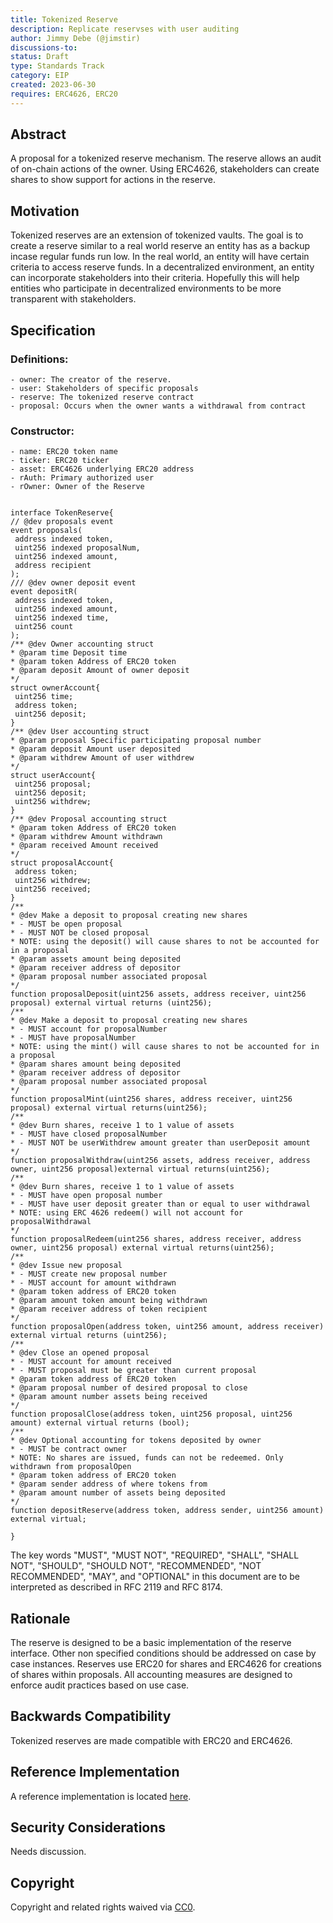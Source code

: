 ```yaml
---
title: Tokenized Reserve
description: Replicate reservses with user auditing
author: Jimmy Debe (@jimstir)
discussions-to: 
status: Draft
type: Standards Track
category: EIP
created: 2023-06-30
requires: ERC4626, ERC20
---
```


## Abstract

A proposal for a tokenized reserve mechanism. The reserve allows an audit of on-chain actions of the owner. Using ERC4626, stakeholders can create shares to show support for actions in the reserve.

## Motivation

Tokenized reserves are an extension of tokenized vaults. The goal is to create a reserve similar to a real world reserve an entity has as a backup incase regular funds run low. In the real world, an entity will have certain criteria to access reserve funds. In a decentralized environment, an entity can incorporate stakeholders into their criteria. Hopefully this will help entities who participate in decentralized environments to be more transparent with stakeholders.

## Specification

### Definitions:

	- owner: The creator of the reserve.
	- user: Stakeholders of specific proposals
	- reserve: The tokenized reserve contract
	- proposal: Occurs when the owner wants a withdrawal from contract
 
### Constructor:
 
 	- name: ERC20 token name
  	- ticker: ERC20 ticker
   	- asset: ERC4626 underlying ERC20 address
	- rAuth: Primary authorized user
	- rOwner: Owner of the Reserve
 
   ```solidity

interface TokenReserve{
// @dev proposals event
event proposals(
	address indexed token,
	uint256 indexed proposalNum,
	uint256 indexed amount,
	address recipient
 );
/// @dev owner deposit event
event depositR(
	address indexed token,
	uint256 indexed amount,
	uint256 indexed time,
	uint256 count
 );
/** @dev Owner accounting struct
* @param time Deposit time
* @param token Address of ERC20 token
* @param deposit Amount of owner deposit
*/
struct ownerAccount{
 	uint256 time;
 	address token;
 	uint256 deposit;
 }
/** @dev User accounting struct
* @param proposal Specific participating proposal number
* @param deposit Amount user deposited
* @param withdrew Amount of user withdrew
*/
 struct userAccount{
	uint256 proposal;
	uint256 deposit;
	uint256 withdrew;
 }
/** @dev Proposal accounting struct
* @param token Address of ERC20 token
* @param withdrew Amount withdrawn
* @param received Amount received
*/
 struct proposalAccount{
	address token;
	uint256 withdrew;
	uint256 received;
 }
/**
* @dev Make a deposit to proposal creating new shares
* - MUST be open proposal
* - MUST NOT be closed proposal
* NOTE: using the deposit() will cause shares to not be accounted for in a proposal
* @param assets amount being deposited
* @param receiver address of depositor
* @param proposal number associated proposal
*/
function proposalDeposit(uint256 assets, address receiver, uint256 proposal) external virtual returns (uint256);
/**
* @dev Make a deposit to proposal creating new shares
* - MUST account for proposalNumber
* - MUST have proposalNumber
* NOTE: using the mint() will cause shares to not be accounted for in a proposal
* @param shares amount being deposited
* @param receiver address of depositor
* @param proposal number associated proposal
*/
function proposalMint(uint256 shares, address receiver, uint256 proposal) external virtual returns(uint256);
/**
* @dev Burn shares, receive 1 to 1 value of assets
* - MUST have closed proposalNumber
* - MUST NOT be userWithdrew amount greater than userDeposit amount
*/
function proposalWithdraw(uint256 assets, address receiver, address owner, uint256 proposal)external virtual returns(uint256);
/**
* @dev Burn shares, receive 1 to 1 value of assets
* - MUST have open proposal number
* - MUST have user deposit greater than or equal to user withdrawal
* NOTE: using ERC 4626 redeem() will not account for proposalWithdrawal
*/
function proposalRedeem(uint256 shares, address receiver, address owner, uint256 proposal) external virtual returns(uint256);
/**
* @dev Issue new proposal
* - MUST create new proposal number
* - MUST account for amount withdrawn 
* @param token address of ERC20 token
* @param amount token amount being withdrawn
* @param receiver address of token recipient
*/
function proposalOpen(address token, uint256 amount, address receiver) external virtual returns (uint256);
/**
* @dev Close an opened proposal
 * - MUST account for amount received
 * - MUST proposal must be greater than current proposal
 * @param token address of ERC20 token
 * @param proposal number of desired proposal to close
 * @param amount number assets being received
 */
 function proposalClose(address token, uint256 proposal, uint256 amount) external virtual returns (bool);
/**
* @dev Optional accounting for tokens deposited by owner
 * - MUST be contract owner
 * NOTE: No shares are issued, funds can not be redeemed. Only withdrawn from proposalOpen
 * @param token address of ERC20 token
 * @param sender address of where tokens from
 * @param amount number of assets being deposited
 */
 function depositReserve(address token, address sender, uint256 amount) external virtual;

}
```				

The key words "MUST", "MUST NOT", "REQUIRED", "SHALL", "SHALL NOT", "SHOULD", "SHOULD NOT", "RECOMMENDED", "NOT RECOMMENDED", "MAY", and "OPTIONAL" in this document are to be interpreted as described in RFC 2119 and RFC 8174.

## Rationale

The reserve is designed to be a basic implementation of the reserve interface. Other non specified conditions should be addressed on case by case instances. Reserves use ERC20 for shares and ERC4626 for creations of shares within proposals. All accounting measures are designed to enforce audit practices based on use case. 

## Backwards Compatibility

Tokenized reserves are made compatible with ERC20 and ERC4626.


## Reference Implementation

A reference implementation is located [here](https://github.com/jimstir/Reserve-Vault).

## Security Considerations

Needs discussion.

## Copyright

Copyright and related rights waived via [CC0](../LICENSE.md).
